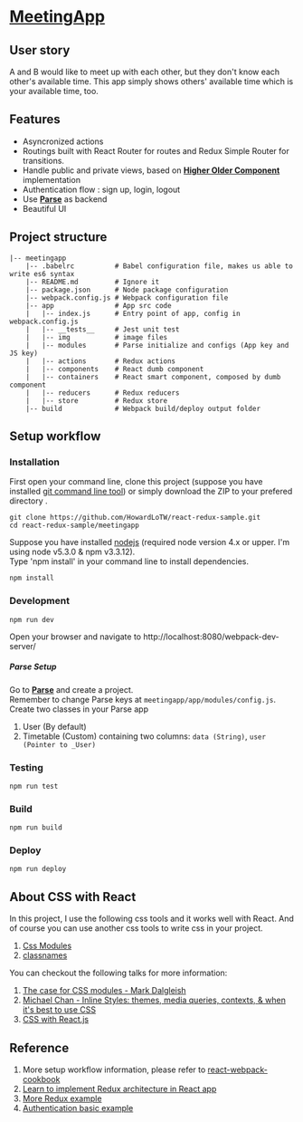 # [MeetingApp](http://meetingapp.parseapp.com/)

## User story
A and B would like to meet up with each other, but they don't know each other's available time. This app simply shows others' available time which is your available time, too.

## Features
* Asyncronized actions
* Routings built with React Router for routes and Redux Simple Router for transitions.
* Handle public and private views, based on  [**Higher Older Component**](https://medium.com/@dan_abramov/mixins-are-dead-long-live-higher-order-components-94a0d2f9e750) implementation
* Authentication flow : sign up, login, logout
* Use [**Parse**](https://www.parse.com/) as backend
* Beautiful UI

## Project structure
```
|-- meetingapp
    |-- .babelrc          # Babel configuration file, makes us able to write es6 syntax
    |-- README.md         # Ignore it
    |-- package.json      # Node package configuration
    |-- webpack.config.js # Webpack configuration file
    |-- app               # App src code
    |   |-- index.js      # Entry point of app, config in webpack.config.js
    |   |-- __tests__     # Jest unit test
    |   |-- img           # image files
    |   |-- modules       # Parse initialize and configs (App key and JS key)
    |   |-- actions       # Redux actions
    |   |-- components    # React dumb component
    |   |-- containers    # React smart component, composed by dumb component
    |   |-- reducers      # Redux reducers
    |   |-- store         # Redux store
    |-- build             # Webpack build/deploy output folder
```

## Setup workflow
### Installation
First open your command line, clone this project (suppose you have installed [git command line tool](https://git-scm.com/)) or simply download the ZIP to your prefered directory .

```
git clone https://github.com/HowardLoTW/react-redux-sample.git
cd react-redux-sample/meetingapp
```
Suppose you have installed [nodejs](https://nodejs.org/en/) (required node version 4.x or upper. I'm using node v5.3.0 & npm v3.3.12).
<br>Type 'npm install' in your command line to install dependencies.
```
npm install
```

### Development
```
npm run dev
```
Open your browser and navigate to http://localhost:8080/webpack-dev-server/

##### Parse Setup
Go to [**Parse**](https://www.parse.com/) and create a project.
<br>
Remember to change Parse keys at `meetingapp/app/modules/config.js`.
<br>
Create two classes in your Parse app
1. User (By default)
2. Timetable (Custom) containing two columns: `data (String)`, `user (Pointer to _User)`

### Testing
```
npm run test
```

### Build
```
npm run build
```

### Deploy
```
npm run deploy
```

## About CSS with React
In this project, I use the following css tools and it works well with React. And of course you can use another css tools to write css in your project.
1. [Css Modules](https://github.com/css-modules/css-modules)
2. [classnames](https://github.com/JedWatson/classnames)

You can checkout the following talks for more information:
1. [The case for CSS modules - Mark Dalgleish](https://www.youtube.com/watch?v=zR1lOuyQEt8)
2. [Michael Chan - Inline Styles: themes, media queries, contexts, & when it's best to use CSS](https://www.youtube.com/watch?v=ERB1TJBn32c)
3. [CSS with React.js](https://www.youtube.com/watch?v=FXlWWhKevaw)

## Reference
1. More setup workflow information, please refer to [react-webpack-cookbook](https://christianalfoni.github.io/react-webpack-cookbook/index.html)
2. [Learn to implement Redux architecture in React app](http://rackt.org/redux/index.html)
3. [More Redux example](https://github.com/rackt/redux)
4. [Authentication basic example](https://github.com/joshgeller/react-redux-jwt-auth-example)



